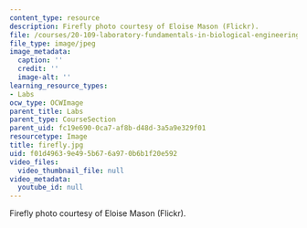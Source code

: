 ```yaml
---
content_type: resource
description: Firefly photo courtesy of Eloise Mason (Flickr).
file: /courses/20-109-laboratory-fundamentals-in-biological-engineering-fall-2007/f01d49639e495b676a970b6b1f20e592_firefly.jpg
file_type: image/jpeg
image_metadata:
  caption: ''
  credit: ''
  image-alt: ''
learning_resource_types:
- Labs
ocw_type: OCWImage
parent_title: Labs
parent_type: CourseSection
parent_uid: fc19e690-0ca7-af8b-d48d-3a5a9e329f01
resourcetype: Image
title: firefly.jpg
uid: f01d4963-9e49-5b67-6a97-0b6b1f20e592
video_files:
  video_thumbnail_file: null
video_metadata:
  youtube_id: null
---
```

Firefly photo courtesy of Eloise Mason (Flickr).

